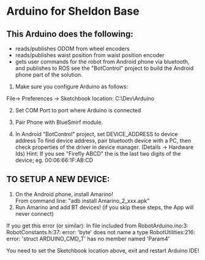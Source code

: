 # Arduino for Sheldon Base

## This Arduino does the following:
- reads/publishes ODOM from wheel encoders
- reads/publishes waist position from waist position encoder
- gets user commands for the robot from Android phone via bluetooth, and publishes to ROS
see the "BotControl" project to build the Android phone part of the solution.


1. Make sure you configure Arduino as follows:

File-> Preferences -> Sketchbook location: C:\Dev\Arduino

2.  Set COM Port to port where Arduino is connected

3.  Pair Phone with BlueSmirf module.

4.  In Android "BotControl" project, set DEVICE_ADDRESS to device address
    To find device address, pair bluetooth device with a PC, then check
    properties of the driver in device manager. (Details -> Hardware Ids)
    Hint: If you see "Firefly ABCD" the <ABCD> is the last two digits of
    the device; eg. 00:06:66:1F:AB:CD

## TO SETUP A NEW DEVICE:
1.  On the Android phone, install Amarino!  
    From command line:  "adb install Amarino_2_xxx.apk"
2.  Run Amarino and add BT devices!
(if you skip these steps, the App will never connect)




If you get this error (or similar):
	In file included from RobotArduino.ino:3:
	RobotConstants.h:37: error: 'byte' does not name a type
	RobotUtilities:216: error: 'struct ARDUINO_CMD_T' has no member named 'Param4'

You need to set the Sketchbook location above, exit and restart Arduino IDE! 
